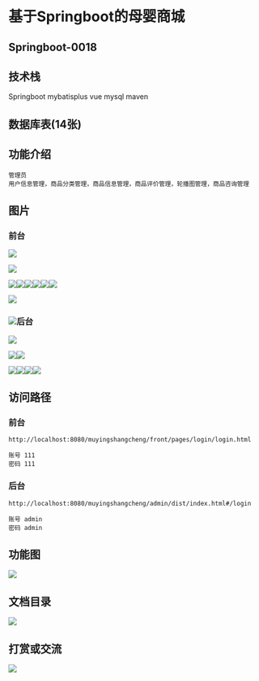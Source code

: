 # 基于Springboot的母婴商城

## Springboot-0018



## 技术栈

Springboot mybatisplus vue mysql maven



## 数据库表(14张)



## 功能介绍

```properties
管理员
用户信息管理，商品分类管理，商品信息管理，商品评价管理，轮播图管理，商品咨询管理
```



## 图片

### 前台

![](./images/1.jpg)

![](./images/2.jpg)





![](./images/3.jpg)![](./images/4.jpg)![](./images/5.jpg)![](./images/6.jpg)![](./images/7.jpg)![](./images/8.jpg)

![](./images/9.jpg)

### ![](./images/10.jpg)后台

![](./images/11.jpg)

![](./images/12.jpg)![](./images/13.jpg)



![](./images/14.jpg)![](./images/15.jpg)![](./images/16.jpg)![](./images/17.jpg)



## 访问路径

### 前台

```properties
http://localhost:8080/muyingshangcheng/front/pages/login/login.html

账号 111
密码 111
```

### 后台

```properties
http://localhost:8080/muyingshangcheng/admin/dist/index.html#/login

账号 admin
密码 admin
```





## 功能图

![](./images/gn.png)



## 文档目录

![](./images/wd.jpg)



## 打赏或交流

![](./images/vx.jpg)







